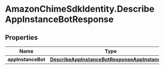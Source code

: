 # AmazonChimeSdkIdentity.DescribeAppInstanceBotResponse

## Properties

Name | Type | Description | Notes
------------ | ------------- | ------------- | -------------
**appInstanceBot** | [**DescribeAppInstanceBotResponseAppInstanceBot**](DescribeAppInstanceBotResponseAppInstanceBot.md) |  | [optional] 



